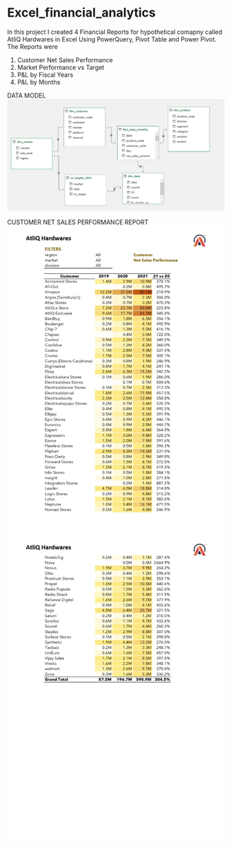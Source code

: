 # Excel_financial_analytics

In this project I created 4 Financial Reports for hypothetical comapny called AtliQ Hardwares in Excel Using PowerQuery, Pivot Table and Power Pivot. The Reports were 
1. Customer Net Sales Performance
2. Market Performance vs Target
3. P&L by Fiscal Years
4. P&L by Months

DATA MODEL 
![Data model business insights](https://github.com/perkypranjal/Excel_financial_analytics/blob/main/Resources/Data%20model%20business%20insights.png)

CUSTOMER NET SALES PERFORMANCE REPORT
![Reports](https://github.com/perkypranjal/Excel_financial_analytics/blob/main/Resources/Business%20report%201.jpg)
![Reports](https://github.com/perkypranjal/Excel_financial_analytics/blob/main/Resources/Business%20report%201.1.jpg)

